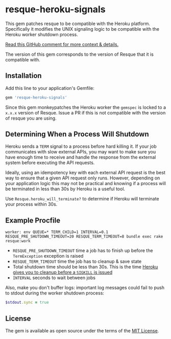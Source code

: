 # resque-heroku-signals

This gem patches resque to be compatible with the Heroku platform. Specifically it
modifies the UNIX signaling logic to be compatible with the Heroku worker shutdown process.

[Read this GitHub comment for more context & details.](https://github.com/resque/resque/issues/1559)

The version of this gem corresponds to the version of Resque that it is compatible with.

## Installation

Add this line to your application's Gemfile:

```ruby
gem 'resque-heroku-signals'
```

Since this gem monkeypatches the Heroku worker the `gemspec` is locked to a `x.x.x` version of Resque. Issue a PR if this is not compatible with the version of resque you are using.

## Determining When a Process Will Shutdown

Heroku sends a `TERM` signal to a process before hard killing it. If your job communicates with slow external APIs, you may want to make sure you have enough time to receive and handle the response from the external system before executing the API requests.

Ideally, using an idempotency key with each external API request is the best way to ensure that a given API request only runs. However, depending on your application logic this may not be practical and knowing if a process will be terminated in less than 30s by Heroku is a useful tool.

Use `Resque.heroku_will_terminate?` to determine if Heroku will terminate your process within 30s. 

## Example Procfile

```
worker: env QUEUE=* TERM_CHILD=1 INTERVAL=0.1 RESQUE_PRE_SHUTDOWN_TIMEOUT=20 RESQUE_TERM_TIMEOUT=8 bundle exec rake resque:work
```

* `RESQUE_PRE_SHUTDOWN_TIMEOUT` time a job has to finish up before the `TermException` exception is raised
* `RESQUE_TERM_TIMEOUT` time the job has to cleanup & save state
* Total shutdown time should be less than 30s. This is the time [Heroku gives you to cleanup before a `SIGKILL` is issued](https://devcenter.heroku.com/articles/dynos#shutdown)
* `INTERVAL` seconds to wait between jobs

Also, make you don't buffer logs: important log messages could fail to push to stdout during the worker shutdown process:

```ruby
$stdout.sync = true
```

## License

The gem is available as open source under the terms of the [MIT License](http://opensource.org/licenses/MIT).
